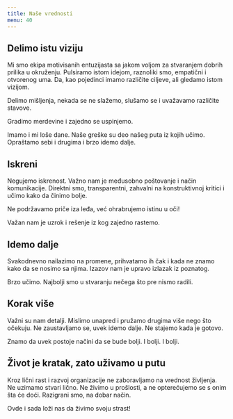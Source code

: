 ```yaml
---
title: Naše vrednosti
menu: 40
---
```


## Delimo istu viziju

Mi smo ekipa motivisanih entuzijasta sa jakom voljom za stvaranjem dobrih prilika u okruženju. Pulsiramo istom idejom, raznoliki smo, empatični i otvorenog uma. Da, kao pojedinci imamo različite ciljeve, ali gledamo istom vizijom. 

Delimo mišljenja, nekada se ne slažemo, slušamo se i uvažavamo različite stavove.

Gradimo merdevine i zajedno se uspinjemo.

Imamo i mi loše dane. Naše greške su deo našeg puta iz kojih učimo. Opraštamo sebi i drugima i brzo idemo dalje.


## Iskreni

Negujemo iskrenost. Važno nam je međusobno poštovanje i način komunikacije. Direktni smo, transparentni, zahvalni na konstruktivnoj kritici i učimo kako da činimo bolje.

Ne podržavamo priče iza leđa, već ohrabrujemo istinu u oči!

Važan nam je uzrok i rešenje iz kog zajedno rastemo.


## Idemo dalje

Svakodnevno nailazimo na promene, prihvatamo ih čak i kada ne znamo kako da se nosimo sa njima. Izazov nam je upravo izlazak iz poznatog.

Brzo učimo. Najbolji smo u stvaranju nečega što pre nismo radili.


## Korak više 

Važni su nam detalji. Mislimo unapred i pružamo drugima više nego što očekuju. Ne zaustavljamo se, uvek idemo dalje. Ne stajemo kada je gotovo.

Znamo da uvek postoje načini da se bude bolji. I bolji. I bolji.


## Život je kratak, zato uživamo u putu 

Kroz lični rast i razvoj organizacije ne zaboravljamo na vrednost življenja. Ne uzimamo stvari lično. Ne živimo u prošlosti, a ne opterećujemo se s onim šta će doći. Razigrani smo, na dobar način.

Ovde i sada loži nas da živimo svoju strast! 
